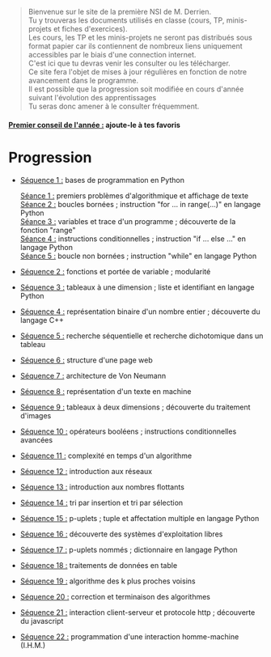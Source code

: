 > Bienvenue sur le site de la première NSI de M. Derrien.  
> Tu y trouveras les documents utilisés en classe (cours, TP, minis-projets et fiches d'exercices).  
> Les cours, les TP et les minis-projets ne seront pas distribués sous format papier car ils contiennent de nombreux liens uniquement accessibles par le biais d'une connection internet.  
> C'est ici que tu devras venir les consulter ou les télécharger.  
> Ce site fera l'objet de mises à jour régulières en fonction de notre avancement dans le programme.  
> Il est possible que la progression soit modifiée en cours d'année suivant l'évolution des apprentissages  
> Tu seras donc amener à le consulter fréquemment.
  
#### <ins>Premier conseil de l'année :</ins> ajoute-le à tes favoris

# Progression

* <ins>Séquence 1 :</ins> bases de programmation en Python

    <ins>Séance 1 :</ins> premiers problèmes d'algorithmique et affichage de texte  
    <ins>Séance 2 :</ins> boucles bornées ; instruction "for ... in range(...)" en langage Python  
    <ins>Séance 3 :</ins> variables et trace d'un programme ; découverte de la fonction "range"  
    <ins>Séance 4 :</ins> instructions conditionnelles ; instruction "if ... else ..." en langage Python  
    <ins>Séance 5 :</ins> boucle non bornées ; instruction "while" en langage Python  

* <ins>Séquence 2 :</ins> fonctions et portée de variable ; modularité

* <ins>Séquence 3 :</ins> tableaux à une dimension ; liste et identifiant en langage Python

* <ins>Séquence 4 :</ins> représentation binaire d'un nombre entier ; découverte du langage C++

* <ins>Séquence 5 :</ins> recherche séquentielle et recherche dichotomique dans un tableau

* <ins>Séquence 6 :</ins> structure d'une page web

* <ins>Séquence 7 :</ins> architecture de Von Neumann

* <ins>Séquence 8 :</ins> représentation d'un texte en machine

* <ins>Séquence 9 :</ins> tableaux à deux dimensions ; découverte du traitement d'images

* <ins>Séquence 10 :</ins> opérateurs booléens ; instructions conditionnelles avancées

* <ins>Séquence 11 :</ins> complexité en temps d'un algorithme

* <ins>Séquence 12 :</ins> introduction aux réseaux

* <ins>Séquence 13 :</ins> introduction aux nombres flottants

* <ins>Séquence 14 :</ins> tri par insertion et tri par sélection

* <ins>Séquence 15 :</ins> p-uplets ; tuple et affectation multiple en langage Python

* <ins>Séquence 16 :</ins> découverte des systèmes d'exploitation libres

* <ins>Séquence 17 :</ins> p-uplets nommés ; dictionnaire en langage Python

* <ins>Séquence 18 :</ins> traitements de données en table

* <ins>Séquence 19 :</ins> algorithme des k plus proches voisins

* <ins>Séquence 20 :</ins> correction et terminaison des algorithmes

* <ins>Séquence 21 :</ins> interaction client-serveur et protocole http ; découverte du javascript

* <ins>Séquence 22 :</ins> programmation d'une interaction homme-machine (I.H.M.)
